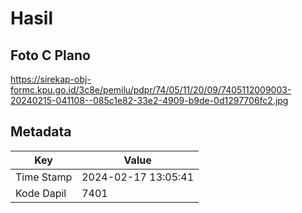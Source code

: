 # Hasil

## Foto C Plano

https://sirekap-obj-formc.kpu.go.id/3c8e/pemilu/pdpr/74/05/11/20/09/7405112009003-20240215-041108--085c1e82-33e2-4909-b9de-0d1297706fc2.jpg


## Metadata

| Key        | Value               |
| ---------- | ------------------- |
| Time Stamp | 2024-02-17 13:05:41 |
| Kode Dapil | 7401                |




